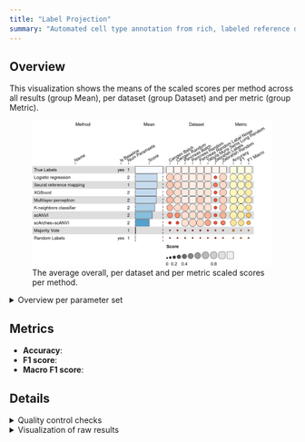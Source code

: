 ```yaml
---
title: "Label Projection"
summary: "Automated cell type annotation from rich, labeled reference data"
---
```


<script src="index_files/libs/kePrint-0.0.1/kePrint.js"></script>
<link href="index_files/libs/lightable-0.0.1/lightable.css" rel="stylesheet" />


<missing description>

## Overview

This visualization shows the means of the scaled scores per method across all results (group Mean), per dataset (group Dataset) and per metric (group Metric).

<figure>
<img src="index.markdown_strict_files/figure-markdown_strict/summary-1.png" width="830" alt="The average overall, per dataset and per metric scaled scores per method." />
<figcaption aria-hidden="true">The average overall, per dataset and per metric scaled scores per method.</figcaption>
</figure>

<details>
<summary>
Overview per parameter set
</summary>

<figure>
<img src="index.markdown_strict_files/figure-markdown_strict/summary_defailed-1.png" width="804" alt="The average overall, per dataset and per metric scaled scores per method and parameter set." />
<figcaption aria-hidden="true">The average overall, per dataset and per metric scaled scores per method and parameter set.</figcaption>
</figure>

</details>

## Metrics

-   **Accuracy**: <missing description>
-   **F1 score**: <missing description>
-   **Macro F1 score**: <missing description>

## Details

<details>
<summary>
Quality control checks
</summary>
<table class="table lightable-paper" style='margin-left: auto; margin-right: auto; font-family: "Arial Narrow", arial, helvetica, sans-serif; margin-left: auto; margin-right: auto;'>
 <thead>
  <tr>
   <th style="text-align:left;"> Category </th>
   <th style="text-align:left;"> Name </th>
   <th style="text-align:right;"> Value </th>
   <th style="text-align:left;"> Condition </th>
   <th style="text-align:left;"> Severity </th>
  </tr>
 </thead>
<tbody>
  <tr>
   <td style="text-align:left;" data-toggle="tooltip" data-container="body" data-placement="right" title="Percentage of missing results should be less than 10%.
  Task id: label_projection
  method id: majority_vote
  Percentage missing: 12%
"> Raw results </td>
   <td style="text-align:left;" data-toggle="tooltip" data-container="body" data-placement="right" title="Percentage of missing results should be less than 10%.
  Task id: label_projection
  method id: majority_vote
  Percentage missing: 12%
"> Method majority_vote %missing </td>
   <td style="text-align:right;" data-toggle="tooltip" data-container="body" data-placement="right" title="Percentage of missing results should be less than 10%.
  Task id: label_projection
  method id: majority_vote
  Percentage missing: 12%
"> 0.125 </td>
   <td style="text-align:left;" data-toggle="tooltip" data-container="body" data-placement="right" title="Percentage of missing results should be less than 10%.
  Task id: label_projection
  method id: majority_vote
  Percentage missing: 12%
"> pct_missing &lt;= .1 </td>
   <td style="text-align:left;color: red !important;" data-toggle="tooltip" data-container="body" data-placement="right" title="Percentage of missing results should be less than 10%.
  Task id: label_projection
  method id: majority_vote
  Percentage missing: 12%
"> ✗ </td>
  </tr>
</tbody>
</table>

</details>
<details>
<summary>
Visualization of raw results
</summary>

<img src="index.markdown_strict_files/figure-markdown_strict/unnamed-chunk-7-1.png" width="960" />

</details>
